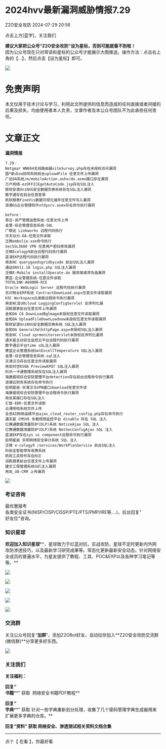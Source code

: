 #  2024hvv最新漏洞威胁情报7.29   
 Z2O安全攻防   2024-07-29 20:56  
  
点击上方[蓝字]，关注我们  
  
  
**建议大家把公众号“Z2O安全攻防”设为星标，否则可能就看不到啦！**  
因为公众号现在只对常读和星标的公众号才能展示大图推送。操作方法：点击右上角的【...】，然后点击【设为星标】即可。  
  
![](https://mmbiz.qpic.cn/sz_mmbiz_png/h8P1KUHOKuao3T9EnGbUIqxgDhEVicCV8NbH4FiaZ3YIbpXNEr6qFicGkAelnQHKGHsVlfapMGgO3DHA68iaiac0n4Q/640?wx_fmt=png "")  
  
  
# 免责声明  
  
  
本文仅用于技术讨论与学习，利用此文所提供的信息而造成的任何直接或者间接的后果及损失，均由使用者本人负责，文章作者及本公众号团队不为此承担任何责任。   
  
# 文章正文  
  
  
**漏洞情报**  
```
7.29：
Netgear WN604无线路由器siteSurvey.php存在未授权访问漏洞
国*新点oa协同系统前台uploadFile 任意文件上传漏洞
广达OA系统/m/mobileAction.ashx/do.asmx接口存在漏洞
万户网络-ezOFFICEgetAutoCode.jsp存在SQL注入
联软安渡UniNXG安全数据交换系统存在SQL注入漏洞
数字通存在前台任意登录
帆软报表FineVis数据可视化插件任意文件写入漏洞
浪潮GS企业管理软件xtdysrv.asmx存在命令执行漏洞

before：
易云-资产管理运营系统-任意文件上传
金慧-综合管理信息系统-SQL
广联达 Linkworks 远程代码执行
华天动力-OA-任意文件读取
泛微embolie-xxe命令执行
SecSSL3600 VPN 任意用户密码修改漏洞
泛微Ecology9前台远程代码执行漏洞
蓝凌EKP远程代码执行漏洞
用友NC querygoodsgridbycode 前台SQL注入漏洞
通达OAV11.10 login.php SQL注入漏洞
泛微E-Mobile installOperate.do 服务端请求伪造漏洞
赛蓝-企业管理系统-任意文件读取
TOTOLINK-A6000R-RCE
Oracle WebLogic Server 远程代码执行漏洞
天问物业ERP系统 ContractDownLoad.aspx任意文件读取漏洞
H3C Workspace云桌面远程命令执行漏洞
用友NC及U8cloud LoggingConfigServlet 反序列化漏
润乾报表前台任意文件上传漏洞
金和OA C6 DownLoadBglmage未授权任意文件读取漏洞
金和OA UploadFileDownLoadnew未授权任意文件读取漏洞
联软安渡UniNXG安全数据交换系统 SQL注入漏洞
金和OA GeneralXmlhttpPage.aspx未授权SQL注入漏洞
用友NC Cloud sprmonitorservlet未授权反序列化漏洞
通天星主动安全监控云平台远程代码执行漏洞
数字通云平台time sQL注入漏洞
赛蓝企业管理系统GetExcellTemperature SQL注入漏洞
金慧-综合管理信息系统-sql注入
天清汉马存在任意文件读取漏洞
用友时空KSOA PreviewKPQT SQL注入漏洞
科讯一卡通管理系统存在SQL注入漏洞
海康威视综合安防管理平台detection存在前台远程命令执行漏洞
浪潮云财务系统存在命令执行
启明星辰-天清汉马VPN接口download任意文件读
海康威视综合安防管理平台远程命令执行漏洞
用友某接口存在SQL注入
汇智-EDR-任意文件读取
云课网校系统文件上传
全息AI网络运维平台ajax_cloud_router_config.php存在命令执行
通天星 CMSV6 车载视频监控平台 disable 存在 SQL 注入
亿赛通数据泄露防护(DLP)系统 NoticeAjax SQL 注入
亿赛通数据泄露防护(DLP)系统 NetSecConfigAjax SQL 注入
蓝凌EKP存在sys ui component远程命令执行漏洞
启明星辰 天玥网络安全审计系统 SQL 注入
泛微 e-cology9 /services/WorkPlanService 前台SQL注入
科拓全智能停车收费系统
帆软工具软件存在RCE
润乾报表前台任意文件上传漏洞
建文工程管理系统SQl注入漏洞
用友_U8-CRM 上传漏洞
```  
  
  
![](https://mmbiz.qpic.cn/sz_mmbiz_png/h8P1KUHOKubfTfKl4XjQrpOxiaT6zFvB7biaSI7gtzLFYV8WcUPsGTj466uqFdNsKxNMKIcor8O5Z4Yic6xsnj0ibw/640?wx_fmt=png&from=appmsg "")  
  
  
### 考证咨询  
  
  
最优惠报考  
各类安全证书(NISP/CISP/CISSP/PTE/PTS/PMP/IRE等....)，后台回复"  
好友位"咨询。  
  
### 知识星球  
  
  
**欢迎加入知识星球****，星球致力于红蓝对抗，实战攻防，星球不定时更新内外网攻防渗透技巧，以及最新学习研究成果等。常态化更新最新安全动态。针对网络安全成员的普遍水平，为星友提供了教程、工具、POC&EXP以及各种学习笔记等等。**  
  
![](https://mmbiz.qpic.cn/sz_mmbiz_png/h8P1KUHOKuYl1eHu25UAxhOZEBXZpSmXPg6kVsggaWKZsh0ab2kh6icbbkBgOH8icuV0x2IPGGRMiaU2hNBErstcA/640?wx_fmt=png&from=appmsg&wxfrom=5&wx_lazy=1&wx_co=1 "")  
  
![](https://mmbiz.qpic.cn/sz_mmbiz_png/h8P1KUHOKuYl1eHu25UAxhOZEBXZpSmX8Pjria4EK9ib8PPUAxiaMaSqUZibdxNoqqmmVHqGwXkYdzziaZNDLOwCGQw/640?wx_fmt=png&from=appmsg "")  
  
  
![](https://mmbiz.qpic.cn/sz_mmbiz_png/h8P1KUHOKubkRgdNbBQdOZibtbt7oibUpdUIl55vlmiaibqInxXG1Z9tfo52jF8onER5R4U2mCM5RpZia6rwEHnlMAg/640?wx_fmt=png&from=appmsg "")  
  
  
![](https://mmbiz.qpic.cn/sz_mmbiz_png/h8P1KUHOKuYItiapGtLIq3gAQYGfE5nictnkFeBicm7brKdibz4Va1hRf2dKZT0IyRRXYboE1lbZ6ZquDGnzqKibGGw/640?wx_fmt=png&wxfrom=5&wx_lazy=1&wx_co=1 "")  
  
  
  
![](https://mmbiz.qpic.cn/sz_mmbiz_png/h8P1KUHOKub3UCs1m6TpbgIgSgrJZXHxNAibOUVpPJaTWd7OyQQZMdAKPZoHpia3PKHbdPicgUQsO93S7IEQg3icUw/640?wx_fmt=png&from=appmsg "")  
  
  
### 交流群  
  
  
关注公众号回复“**加群**”，添加Z2OBot好友，自动拉你加入**Z2O安全攻防交流群(微信群)**分享更多好东西。  
  
![](https://mmbiz.qpic.cn/mmbiz_png/h8P1KUHOKuYMO5aHRB3TbIy3xezlTAkbFzqIRfZNnicxSC23h1UmemDu9Jq38xrleA6NyoWBu1nAj0nmE6YXEHg/640?wx_fmt=png&wxfrom=5&wx_lazy=1&wx_co=1 "")  
  
  
### 关注我们  
  
  
  
**关注福利：**  
  
**回复“**  
**书籍****" 获取  网络安全书籍PDF教程**  
  
**回复“**  
**字典****" 获取 针对一些字典重新划分处理，收集了几个密码管理字典生成器用来扩展更多字典的仓库。**  
  
**回复“资料" 获取 网络安全、渗透测试相关资料文档合集**  
  
****  
点个【 在看 】，你最好看  
  
